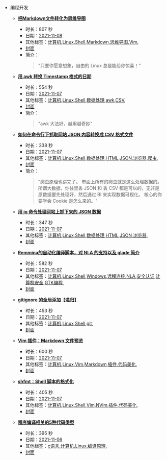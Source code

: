 - 编程开发

    - **[把Markdown文件转化为思维导图](https://www.bilibili.com/video/BV1Fr4y1y7eK)**
        - 时长：807 秒
        - 日期：[2021-11-08](../month/202111.md)
        - 其他标签：[计算机](../tags/计算机.md),[Linux](../tags/Linux.md),[Shell](../tags/Shell.md),[Markdown](../tags/Markdown.md),[思维导图](../tags/思维导图.md),[Vim](../tags/Vim.md),
        - [封面](http://i1.hdslb.com/bfs/archive/729eaac4096ce826455d15ad252413f021570740.jpg)
        - 简介：
            > "只要你愿意想象，自由的 Linux 总是能给你惊喜！"


    - **[用 awk 转换 Timestamp 格式的日期](https://www.bilibili.com/video/BV1zL4y1q75m)**
        - 时长：554 秒
        - 日期：[2021-11-07](../month/202111.md)
        - 其他标签：[计算机](../tags/计算机.md),[Linux](../tags/Linux.md),[Shell](../tags/Shell.md),[数据处理](../tags/数据处理.md),[awk](../tags/awk.md),[CSV](../tags/CSV.md),
        - [封面](http://i0.hdslb.com/bfs/archive/4633bcfd12560321e49a6e42efd042766e0a3dbb.jpg)
        - 简介：
            > "awk 大法好，越用越奇妙"


    - **[如何在命令行下抓取网站 JSON 内容转换成 CSV 格式文件](https://www.bilibili.com/video/BV1bS4y1d7SE)**
        - 时长：338 秒
        - 日期：[2021-11-07](../month/202111.md)
        - 其他标签：[计算机](../tags/计算机.md),[Linux](../tags/Linux.md),[Shell](../tags/Shell.md),[数据处理](../tags/数据处理.md),[HTML](../tags/HTML.md),[JSON](../tags/JSON.md),[浏览器](../tags/浏览器.md),[爬虫](../tags/爬虫.md),
        - [封面](http://i0.hdslb.com/bfs/archive/e106816b888ec644adf1555c377aa59ea2150415.jpg)
        - 简介：
            > "爬虫原理也讲完了。
市面上所有的爬虫就是这么处理数据的。
所谓大数据，你往里丢 JSON 和 丢 CSV 都是可以的，无非是原数据要先处理好，然后通过 BI 来实现数据可视化。
核心的你要学会 Cookie 是怎么来的。"


    - **[用 jq 命令处理网站上抓下来的 JSON 数据](https://www.bilibili.com/video/BV1jg411K7WP)**
        - 时长：347 秒
        - 日期：[2021-11-07](../month/202111.md)
        - 其他标签：[计算机](../tags/计算机.md),[Linux](../tags/Linux.md),[Shell](../tags/Shell.md),[数据处理](../tags/数据处理.md),[HTML](../tags/HTML.md),[JSON](../tags/JSON.md),[浏览器](../tags/浏览器.md),
        - [封面](http://i2.hdslb.com/bfs/archive/15845741c1496666228f4fb01d91891661f1f2cd.jpg)

    - **[Remmina的自动化编译脚本，对 NLA 的支持以及 glade 简介](https://www.bilibili.com/video/BV1vR4y1E713)**
        - 时长：582 秒
        - 日期：[2021-11-07](../month/202111.md)
        - 其他标签：[计算机](../tags/计算机.md),[Linux](../tags/Linux.md),[Shell](../tags/Shell.md),[Windows](../tags/Windows.md),[远程连接](../tags/远程连接.md),[NLA](../tags/NLA.md),[安全认证](../tags/安全认证.md),[计算机安全](../tags/计算机安全.md),[GTK编程](../tags/GTK编程.md),
        - [封面](http://i1.hdslb.com/bfs/archive/db2297c189fcdd3fb256e346a241f71a7f0e64cf.jpg)

    - **[gitignore 的全局添加【递归】](https://www.bilibili.com/video/BV1WL411u7Xk)**
        - 时长：453 秒
        - 日期：[2021-11-07](../month/202111.md)
        - 其他标签：[计算机](../tags/计算机.md),[Linux](../tags/Linux.md),[Shell](../tags/Shell.md),[git](../tags/git.md),
        - [封面](http://i1.hdslb.com/bfs/archive/91148d942b1944d341ddef63173fa23391ae8b06.jpg)

    - **[Vim 插件：Markdown 文件预览](https://www.bilibili.com/video/BV1eL411u7vz)**
        - 时长：600 秒
        - 日期：[2021-11-07](../month/202111.md)
        - 其他标签：[计算机](../tags/计算机.md),[Linux](../tags/Linux.md),[Vim](../tags/Vim.md),[Markdown](../tags/Markdown.md),[插件](../tags/插件.md),[代码美化](../tags/代码美化.md),
        - [封面](http://i0.hdslb.com/bfs/archive/27227c78ab049e9b71fd3d8708cef007f2427d24.jpg)

    - **[shfmt：Shell 脚本的格式化](https://www.bilibili.com/video/BV1hU4y1g72L)**
        - 时长：405 秒
        - 日期：[2021-11-07](../month/202111.md)
        - 其他标签：[计算机](../tags/计算机.md),[Linux](../tags/Linux.md),[Shell](../tags/Shell.md),[Vim](../tags/Vim.md),[NVim](../tags/NVim.md),[插件](../tags/插件.md),[代码美化](../tags/代码美化.md),
        - [封面](http://i2.hdslb.com/bfs/archive/e190d5d385867a55379fc2a3cdbf2344d8ee2ad7.jpg)

    - **[程序编译相关的5种代码类型](https://www.bilibili.com/video/BV1sL411u7QW)**
        - 时长：395 秒
        - 日期：[2021-11-06](../month/202111.md)
        - 其他标签：[c语言](../tags/c语言.md),[计算机](../tags/计算机.md),[Linux](../tags/Linux.md),[编译原理](../tags/编译原理.md),
        - [封面](http://i2.hdslb.com/bfs/archive/e3236bdcd1e483bd4905861c4b7a70dc3f71188b.jpg)
